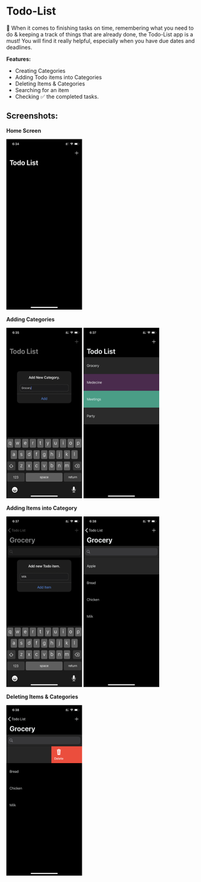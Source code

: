 # Todo-List

📝 When it comes to finishing tasks on time, remembering what you need to do &amp; keeping a track of things that are already done, the Todo-List app is a must! You will find it really helpful, especially when you have due dates and deadlines.

**Features:**
- Creating Categories
- Adding Todo items into Categories
- Deleting Items & Categories
- Searching for an item
- Checking ✅ the completed tasks.

## Screenshots:
**Home Screen**

<img src="https://github.com/OmRajpurkar/Todo-List/blob/master/Screenshots/1.PNG" alt="alt text" width="200" height="450">

**Adding Categories**

<p float="left">
 <img src="https://github.com/OmRajpurkar/Todo-List/blob/master/Screenshots/2.PNG" alt="alt text" width="200" height="450">
 <img src="https://github.com/OmRajpurkar/Todo-List/blob/master/Screenshots/3.PNG" alt="alt text" width="200" height="450">
</p>

**Adding Items into Category**

<p float="left">
 <img src="https://github.com/OmRajpurkar/Todo-List/blob/master/Screenshots/4.PNG" alt="alt text" width="200" height="450">
 <img src="https://github.com/OmRajpurkar/Todo-List/blob/master/Screenshots/5.PNG" alt="alt text" width="200" height="450">
</p>

**Deleting Items & Categories**

<img src="https://github.com/OmRajpurkar/Todo-List/blob/master/Screenshots/6.PNG" alt="alt text" width="200" height="450">
